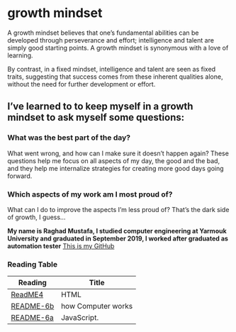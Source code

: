 

# growth mindset

A growth mindset believes that one’s fundamental abilities can be developed through perseverance and effort; 
intelligence and talent are simply good starting points. 
A growth mindset is synonymous with a love of learning.

By contrast, in a fixed mindset, intelligence and talent are seen as fixed traits, suggesting that
success comes from these inherent qualities alone, without the need for further development or effort.


## I’ve learned to to keep myself in a growth mindset to ask myself some questions:

### What was the best part of the day?
What went wrong, and how can I make sure it doesn’t happen again?
These questions help me focus on all aspects of my day, the good and the bad, and they help me internalize strategies for creating more good days going forward.

### Which aspects of my work am I most proud of?
What can I do to improve the aspects I’m less proud of?
That’s the dark side of growth, I guess…


**My name is Raghad Mustafa, l studied computer engineering at Yarmouk University and graduated in September 2019, I worked after graduated as automation tester** 
[This is my GitHub]( https://github.com/Raghadmustafa96/reading-notes ) 


### Reading Table
| Reading                   | Title                  |
| --------------------------| ---------------------- |
| [ReadME4](README4.md)     |   HTML                 |
| [README-6b](README-6b.md) | how Computer works     |
| [README-6a](README6A.md)  | JavaScript.            |







